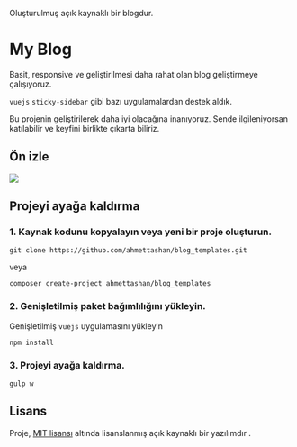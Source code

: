  Oluşturulmuş açık kaynaklı bir blogdur.

# My Blog

Basit, responsive ve geliştirilmesi daha rahat olan blog geliştirmeye çalışıyoruz. 

`vuejs` `sticky-sidebar` gibi bazı uygulamalardan destek aldık.

Bu projenin geliştirilerek daha iyi olacağına inanıyoruz. Sende ilgileniyorsan katılabilir ve keyfini birlikte çıkarta biliriz.

## Ön izle

![](https://camo.githubusercontent.com/fa80d5f53bb1481b27c59fd1338c9ec9728ac813/68747470733a2f2f626c6f67656e67696e652e696f2f66696c65732f696d616765732f7468656d65732f7468656d65732e6a7067)

## Projeyi ayağa kaldırma

### 1. Kaynak kodunu kopyalayın veya yeni bir proje oluşturun.

 ```
 git clone https://github.com/ahmettashan/blog_templates.git
 ```

veya

```
composer create-project ahmettashan/blog_templates
```

### 2. Genişletilmiş paket bağımlılığını yükleyin.

Genişletilmiş `vuejs` uygulamasını yükleyin

```
npm install
```

### 3. Projeyi ayağa kaldırma.

```
gulp w
```



## Lisans

 Proje, [MIT lisansı](http://opensource.org/licenses/MIT) altında lisanslanmış açık kaynaklı bir yazılımdır . 